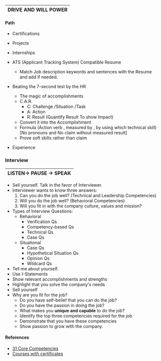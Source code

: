 
| DRIVE AND WILL POWER |
|----------------------|


#### Path
- Certifications
- Projects
- Internships

- ATS (Applicant Tracking System) Compatible Resume
  - Match Job description keywords and sentences with the Resume and add if needed.  
- Beating the 7-second test by the HR
  - The magic of accomplishments
  - C.A.R. 
    - C: Challenge /Situation /Task
    - A: Action
    - R: Result (Quantify Result To show Impact)
  - Convert it into the Accomplishment
  - Formula (Action verb , measured by , by using which technical skill)  [No pronouns and No claim without measured result]
  - Prove soft skills rather than claim
  
- Experience

### Interview
|LISTEN-> PAUSE -> SPEAK |
|-------------------|
- Sell yourself. Talk in the favor of Interviewer.
- Interviewer wants to know three answers:
  1. Can you do the job well? (Technical and Leadership Competencies)
  2. Will you do the job well? (Behavioral Competencies)
  3. Will you fit in with the company culture, values and mission?
- Types of Interview Questions:
  - Behavioral
    - Verification Qs
    - Competency-based Qs
    - Technical Qs
    - Case Qs
  - Situational 
    - Case Qs
    - Hypothetical Situation Qs
    - Opinion Qs
    - Wildcard Qs
 - Tell me about yourself.
  - Use I-Statements
  - Show relevant accomplishments and strengths
  - Highlight that you solve the company's needs
  - Sell yourself
- Why are you fit for the job?
  - Do you have self-belief that you can do the job?
  - Do you have the passion in doing the job?
  - What makes you **unique and capable** to do the job? 
  - Identify the top three competencies required for the job
  - Demonstrate that you have these competencies
  - Show passion to grow with the company.


#### References
- [31 Core Competencies](https://workforce.com/news/31-core-competencies-explained)
- [Courses with certificates](classcentral.com/subjects/)

